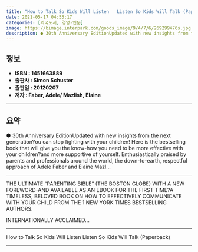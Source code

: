 ```yaml
---
title: "How to Talk So Kids Will Listen   Listen So Kids Will Talk (Paperback)"
date: 2021-05-17 04:53:17
categories: [외국도서, 경영-인문]
image: https://bimage.interpark.com/goods_image/9/4/7/6/269299476s.jpg
description: ● 30th Anniversary EditionUpdated with new insights from the next generationYou can stop fighting with your children! Here is the bestselling book that will gi
---
```


## **정보**

- **ISBN : 1451663889**
- **출판사 : Simon   Schuster**
- **출판일 : 20120207**
- **저자 : Faber, Adele/ Mazlish, Elaine**

------



## **요약**

●  30th Anniversary EditionUpdated with new insights from the next generationYou can stop fighting with your children! Here is the bestselling book that will give you the know-how you need to be more effective with your children?and more supportive of yourself. Enthusiastically praised by parents and professionals around the world, the down-to-earth, respectful approach of Adele Faber and Elaine Mazl...

------

THE ULTIMATE “PARENTING BIBLE” (THE BOSTON GLOBE) WITH A NEW FOREWORD-AND AVAILABLE AS AN EBOOK FOR THE FIRST TIME?A TIMELESS, BELOVED BOOK ON HOW TO EFFECTIVELY COMMUNICATE WITH YOUR CHILD FROM THE 1 NEW YORK TIMES BESTSELLING AUTHORS.

INTERNATIONALLY ACCLAIMED... 

------


How to Talk So Kids Will Listen   Listen So Kids Will Talk (Paperback) 

------


